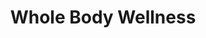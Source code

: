 ---
layout: project-alt
slug: whole-body-wellness
title: Whole Body Wellness
title_html: Whole<br>Body<br>Wellness
description_html: For this project, we began with a clear vision in mind, to create a versatile digital sanctuary. They needed a space to sell and host live and prerecorded courses, downloadable ebooks, and insightful blog posts, all united under one virtual roof.<br><br>To translate this vision into reality, we designed distinct spaces on their website:<br><br><ul><li>Shop for their digital products, allowing visitors to explore and invest in their offerings.</li><li>Secure, password-protected member's area for exclusive course access, fostering a sense of community and belonging.</li><li>Engaging blog space designed to attract and educate their audience, complemented by a powerful archive and search tool.</li></ul><br>This deliberate structure served as the blueprint for their website, strategically aligning with their brand strategy of feminine, modern, easy to apply, and informative. 
featured-image: /images/portfolio-projects/whole-body-wellness/wbw-featured-image.jpg
gallery: 
  - image: /images/portfolio-projects/whole-body-wellness/wbw-mobile.jpg
    alt-text: Mobile View of the Whole Body Wellness Website
  - image: /images/portfolio-projects/whole-body-wellness/wbw-laptop.png
    alt-text: Laptop View of the Whole Body Wellness Website
  - image: /images/portfolio-projects/whole-body-wellness/wbw-tablet-alt.jpg
    alt-text: Stylish Desk Space 
domain: https://wholebodywellness.samkalpacreative.com
seo: 
  title: Wellness Website
  description: Discover our approach to this Ayurvedic website project, featuring a seamless e-commerce shop, secure member's area, and engaging blog space, perfectly aligned with a feminine, modern, and informative brand strategy.
  keywords: Wellness Blog Design, Ayurveda Blog Design, Web Development for Wellness Brands, Membership Website Develeopment, Web Development for Online Course, Custom E-Comerce Shop
  social_image: /images/portfolio-projects/whole-body-wellness/wbw-laptop.png
  hide-from-google: false
---